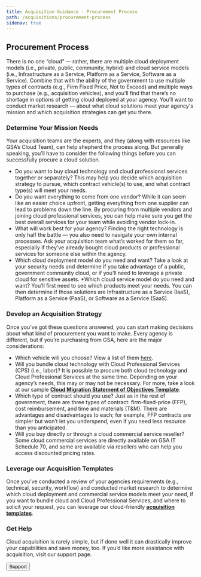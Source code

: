 ```yaml
---
title: Acquisition Guidance - Procurement Process
path: /acquisitions/procurement-process
sidenav: true
---
```


## Procurement Process

There is no one “cloud” — rather, there are multiple cloud deployment models (i.e., private, public, community, hybrid) and cloud service models (i.e., Infrastructure as a Service, Platform as a Service, Software as a Service). Combine that with the ability of the government  to use multiple types of contracts (e.g., Firm Fixed Price, Not to Exceed) and multiple ways to purchase (e.g., acquisition vehicles), and you’ll find that there’s no shortage in options of getting cloud deployed at your agency. You’ll want to conduct market research — about what cloud solutions meet your agency's mission and which acquisition strategies can get you there.  
 

### Determine Your Mission Needs

Your acquisition teams are the experts, and they (along with resources like GSA’s Cloud Team), can help shepherd the process along. But generally speaking, you’ll have to consider the following things before you can successfully procure a cloud solution. 
- Do you want to buy cloud technology and cloud professional services together or separately? This may help you decide which acquisition strategy to pursue, which contract vehicle(s) to use, and what contract type(s) will meet your needs. 
- Do you want everything to come from one vendor? While it can seem like an easier choice upfront, getting everything from one supplier can lead to problems down the line. By procuring from multiple vendors and joining cloud professional services, you can help make sure you get the best overall services for your team while avoiding vendor lock-in. 
- What will work best for your agency? Finding the right technology is only half the battle — you also need to navigate your own internal processes. Ask your acquisition team what’s worked for them so far, especially if they’ve already bought cloud products or professional services for someone else within the agency. 
- Which cloud deployment model do you need and want? Take a look at your security needs and determine if you take advantage of a public, government community cloud, or if you’ll need to leverage a private cloud for sensitive assets. 
*Which cloud service model do you need and want? You’ll first need to see which products meet your needs. You can then determine if those solutions are Infrastructure as a Service (IaaS), Platform as a Service (PaaS), or Software as a Service (SaaS).

### Develop an Acquisition Strategy

Once you’ve got these questions answered, you can start making decisions about what kind of procurement you want to make. Every agency is different, but if you’re purchasing from GSA, here are the major considerations:
- Which vehicle will you choose? View a list of them [here](/acquisitions/acquisition-resources).
- Will you bundle cloud technology with Cloud Professional Services (CPS) (i.e., labor)? It is possible to procure both cloud technology and Cloud Professional Services at the same time. Depending on your agency’s needs, this may or may not be necessary. For more, take a look at our sample [**Cloud Migration Statement of Objectives Template**](/resources/templates). 
- Which type of contract should you use? Just as in the rest of government, there are three types of contract: firm-fixed-price (FFP), cost reimbursement, and time and materials (T&M). There are advantages and disadvantages to each; for example, FFP contracts are simpler but won’t let you underspend, even if you need less resource than you anticipated. 
- Will you buy directly or through a cloud commercial service reseller? Some cloud commercial services are directly available on GSA IT Schedule 70, and some are available via resellers who can help you access discounted pricing rates. 
 
### Leverage our Acquisition Templates 

Once you’ve conducted a review of your agencies requirements (e.g., technical, security, workflow) and conducted market research to determine which cloud deployment and commercial service models meet your need, if you want to bundle cloud and Cloud Professional Services, and where to solicit your request, you can leverage our cloud-friendly [**acquisition templates**](/resources/templates). 

<div class="usa-alert usa-alert--info" >
  <div class="usa-alert__body">
    <h3 class="usa-alert__heading">Get Help</h3>
    <p class="usa-alert__text">Cloud acquisition is rarely simple, but if done well it can drastically improve your capabilities and save money, too. If you’d like more assistance with acquisition, visit our support page.</p>
    <p><a href="/support"><button class="usa-button ">Support</button></a></p>
  </div>
</div>

